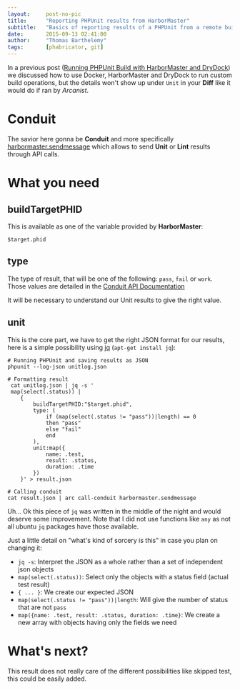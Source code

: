 ```yaml
---
layout:     post-no-pic
title:      "Reporting PHPUnit results from HarborMaster"
subtitle:   "Basics of reporting results of a PHPUnit from a remote build server"
date:       2015-09-13 02:41:00
author:     "Thomas Barthelemy"
tags:       [phabricator, git]
---
```


In a previous post ([Running PHPUnit Build with HarborMaster and DryDock](http://thomas-barthelemy.github.io/2015/09/11/phpunit-phabricator-drydock-harbormaster/))
we discussed how to use Docker, HarborMaster and DryDock to run custom build operations,
but the details won't show up under `Unit` in your **Diff** like it would do if
ran by *Arcanist*.

# Conduit

The savior here gonna be **Conduit** and more specifically [harbormaster.sendmessage](https://secure.phabricator.com/conduit/method/harbormaster.sendmessage/)
which allows to send **Unit** or **Lint** results through API calls.

# What you need

## buildTargetPHID

This is available as one of the variable provided by **HarborMaster**:

    $target.phid

## type

The type of result, that will be one of the following: `pass`, `fail` or `work`.
Those values are detailed in the [Conduit API Documentation](https://secure.phabricator.com/conduit/method/harbormaster.sendmessage/)

It will be necessary to understand our Unit results to give the right value.

## unit

This is the core part, we have to get the right JSON format for our results,
here is a simple possibility using [jq](https://stedolan.github.io/jq/) (`apt-get install jq`):

    # Running PHPUnit and saving results as JSON
    phpunit --log-json unitlog.json

    # Formatting result
     cat unitlog.json | jq -s '
     map(select(.status)) |
        {
            buildTargetPHID:"$target.phid",
            type: (
                if (map(select(.status != "pass"))|length) == 0
                then "pass"
                else "fail"
                end
            ),
            unit:map({
                name: .test,
                result: .status,
                duration: .time
            })
        }' > result.json

    # Calling conduit
    cat result.json | arc call-conduit harbormaster.sendmessage

Uh... Ok this piece of `jq` was written in the middle of the night and would deserve
some improvement. Note that I did not use functions like `any` as not all ubuntu `jq` packages
have those available.

Just a little detail on "what's kind of sorcery is this" in case you plan on changing it:

 - `jq -s`: Interpret the JSON as a whole rather than a set of independent json objects
 - `map(select(.status))`: Select only the objects with a status field (actual test result)
 - `{ ... }`: We create our expected JSON
 - `map(select(.status != "pass"))|length`: Will give the number of status that are not `pass`
 - `map({name: .test, result: .status, duration: .time}`: We create a new array with objects having only the fields we need

# What's next?

This result does not really care of the different possibilities like skipped test, this could be easily added.
